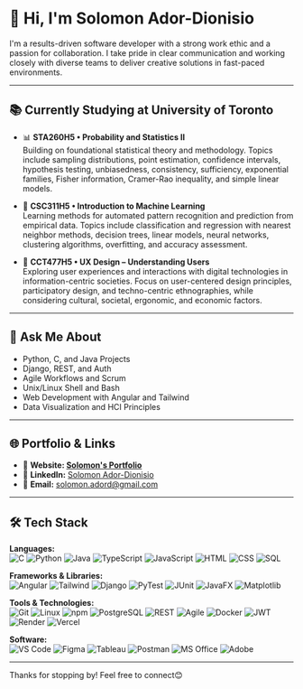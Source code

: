 # 👋 Hi, I'm Solomon Ador-Dionisio

I'm a results-driven software developer with a strong work ethic and a passion for collaboration. I take pride in clear communication and working closely with diverse teams to deliver creative solutions in fast-paced environments.

---

## 📚 Currently Studying at University of Toronto
- 📊 **STA260H5 • Probability and Statistics II**  
  Building on foundational statistical theory and methodology. Topics include sampling distributions, point estimation, confidence intervals, hypothesis testing, unbiasedness, consistency, sufficiency, exponential families, Fisher information, Cramer-Rao inequality, and simple linear models.

- 🤖 **CSC311H5 • Introduction to Machine Learning**  
  Learning methods for automated pattern recognition and prediction from empirical data. Topics include classification and regression with nearest neighbor methods, decision trees, linear models, neural networks, clustering algorithms, overfitting, and accuracy assessment.

- 🎨 **CCT477H5 • UX Design – Understanding Users**  
  Exploring user experiences and interactions with digital technologies in information-centric societies. Focus on user-centered design principles, participatory design, and techno-centric ethnographies, while considering cultural, societal, ergonomic, and economic factors.

---

## 💬 Ask Me About
- Python, C, and Java Projects  
- Django, REST, and Auth
- Agile Workflows and Scrum  
- Unix/Linux Shell and Bash  
- Web Development with Angular and Tailwind  
- Data Visualization and HCI Principles

---

## 🌐 Portfolio & Links
- 🔗 **Website: [Solomon's Portfolio](https://soloadio.com)**
- 💼 **LinkedIn:** [Solomon Ador-Dionisio](https://linkedin.com/in/solomon-ador-dionisio)  
- 📧 **Email:** solomon.adord@gmail.com  

---

## 🛠️ Tech Stack

**Languages:**  
![C](https://img.shields.io/badge/C-00599C?style=flat&logo=c&logoColor=white)
![Python](https://img.shields.io/badge/Python-3776AB?style=flat&logo=python&logoColor=white)
![Java](https://img.shields.io/badge/Java-007396?style=flat&logo=java&logoColor=white)
![TypeScript](https://img.shields.io/badge/TypeScript-3178C6?style=flat&logo=typescript&logoColor=white)
![JavaScript](https://img.shields.io/badge/JavaScript-F7DF1E?style=flat&logo=javascript&logoColor=black)
![HTML](https://img.shields.io/badge/HTML5-E34F26?style=flat&logo=html5&logoColor=white)
![CSS](https://img.shields.io/badge/CSS3-1572B6?style=flat&logo=css3&logoColor=white)
![SQL](https://img.shields.io/badge/SQL-4479A1?style=flat&logo=mysql&logoColor=white)

**Frameworks & Libraries:**  
![Angular](https://img.shields.io/badge/Angular-DD0031?style=flat&logo=angular&logoColor=white)
![Tailwind](https://img.shields.io/badge/TailwindCSS-38B2AC?style=flat&logo=tailwind-css&logoColor=white)
![Django](https://img.shields.io/badge/Django-092E20?style=flat&logo=django&logoColor=white)
![PyTest](https://img.shields.io/badge/PyTest-0A9EDC?style=flat&logo=python&logoColor=white)
![JUnit](https://img.shields.io/badge/JUnit-25A162?style=flat&logo=java&logoColor=white)
![JavaFX](https://img.shields.io/badge/JavaFX-0095D5?style=flat&logo=java&logoColor=white)
![Matplotlib](https://img.shields.io/badge/Matplotlib-003366?style=flat&logo=python&logoColor=white)

**Tools & Technologies:**  
![Git](https://img.shields.io/badge/Git-F05032?style=flat&logo=git&logoColor=white)
![Linux](https://img.shields.io/badge/Linux-FCC624?style=flat&logo=linux&logoColor=black)
![npm](https://img.shields.io/badge/npm-CB3837?style=flat&logo=npm&logoColor=white)
![PostgreSQL](https://img.shields.io/badge/PostgreSQL-336791?style=flat&logo=postgresql&logoColor=white)
![REST](https://img.shields.io/badge/REST-009688?style=flat)
![Agile](https://img.shields.io/badge/Agile-009688?style=flat)
![Docker](https://img.shields.io/badge/Docker-2496ED?style=flat&logo=docker&logoColor=white)
![JWT](https://img.shields.io/badge/JWT-000000?style=flat)
![Render](https://img.shields.io/badge/Render-ED2E24?style=flat)
![Vercel](https://img.shields.io/badge/Vercel-000000?style=flat)

**Software:**  
![VS Code](https://img.shields.io/badge/VS%20Code-007ACC?style=flat&logo=visual-studio-code&logoColor=white)
![Figma](https://img.shields.io/badge/Figma-F24E1E?style=flat&logo=figma&logoColor=white)
![Tableau](https://img.shields.io/badge/Tableau-E97627?style=flat&logo=tableau&logoColor=white)
![Postman](https://img.shields.io/badge/Postman-FF6C37?style=flat&logo=postman&logoColor=white)
![MS Office](https://img.shields.io/badge/MS%20Office-D83B01?style=flat&logo=microsoft-office&logoColor=white)
![Adobe](https://img.shields.io/badge/Adobe-FF0000?style=flat&logo=adobe&logoColor=white)


---

Thanks for stopping by! Feel free to connect😊
